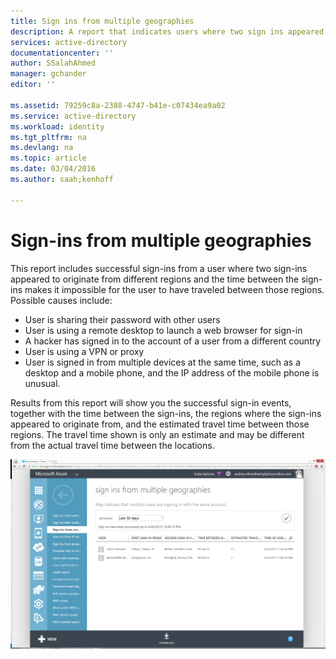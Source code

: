 ```yaml
---
title: Sign ins from multiple geographies
description: A report that indicates users where two sign ins appeared to originate from different regions and the time between the sign ins makes it impossible for the user to have travelled between those regions.
services: active-directory
documentationcenter: ''
author: SSalahAhmed
manager: gchander
editor: ''

ms.assetid: 79259c8a-2388-4747-b41e-c07434ea9a02
ms.service: active-directory
ms.workload: identity
ms.tgt_pltfrm: na
ms.devlang: na
ms.topic: article
ms.date: 03/04/2016
ms.author: saah;kenhoff

---
```

# Sign-ins from multiple geographies
This report includes successful sign-ins from a user where two sign-ins appeared to originate from different regions and the time between the sign-ins makes it impossible for the user to have traveled between those regions. Possible causes include:

* User is sharing their password with other users
* User is using a remote desktop to launch a web browser for sign-in
* A hacker has signed in to the account of a user from a different country
* User is using a VPN or proxy
* User is signed in from multiple devices at the same time, such as a desktop and a mobile phone, and the IP address of the mobile phone is unusual.

Results from this report will show you the successful sign-in events, together with the time between the sign-ins, the regions where the sign-ins appeared to originate from, and the estimated travel time between those regions. The travel time shown is only an estimate and may be different from the actual travel time between the locations.

![Sign ins from multiple geographies](./media/active-directory-reporting-sign-ins-from-multiple-geographies/signInsFromMultipleGeographies.PNG)

